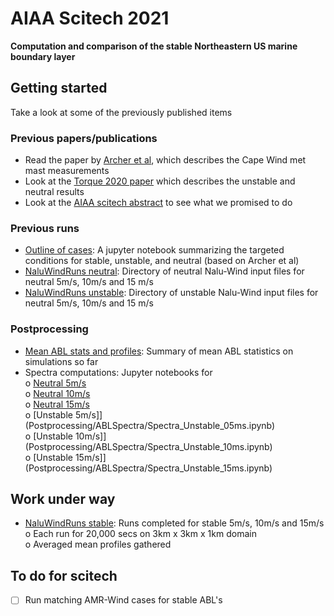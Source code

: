 # AIAA Scitech 2021
**Computation and comparison of the stable Northeastern US marine boundary layer**

## Getting started
Take a look at some of the previously published items
### Previous papers/publications
- Read the paper by [Archer et al](literature/Archer_JGR_2016JD024896.pdf), which describes the Cape Wind met mast measurements
- Look at the [Torque 2020 paper](literature/Cheung_2020_J_Phys_Conf_Ser_1618_062038.pdf) which describes the unstable and neutral results
- Look at the [AIAA scitech abstract](literature/Scitech2021_Abstract_SAND2020-5758A.pdf) to see what we promised to do

### Previous runs
- [Outline of cases](PreliminaryThoughts.ipynb): A jupyter notebook summarizing the targeted conditions for stable, unstable, and neutral (based on Archer et al)
- [NaluWindRuns neutral](NaluWindRuns/neutral): Directory of neutral Nalu-Wind input files for neutral 5m/s, 10m/s and 15 m/s
- [NaluWindRuns unstable](NaluWindRuns/unstable): Directory of unstable Nalu-Wind input files for neutral 5m/s, 10m/s and 15 m/s

### Postprocessing
- [Mean ABL stats and profiles](Postprocessing/ABLStats/All_Good_ABLRuns.ipynb): Summary of mean ABL statistics on simulations so far
- Spectra computations: Jupyter notebooks for     
   o [Neutral  5m/s](Postprocessing/ABLSpectra/Spectra_Neutral_05ms.ipynb)  
   o [Neutral 10m/s](Postprocessing/ABLSpectra/Spectra_Neutral_10ms.ipynb)  
   o [Neutral 15m/s](Postprocessing/ABLSpectra/Spectra_Neutral_15ms.ipynb)  
   o [Unstable  5m/s]](Postprocessing/ABLSpectra/Spectra_Unstable_05ms.ipynb)  
   o [Unstable 10m/s]](Postprocessing/ABLSpectra/Spectra_Unstable_10ms.ipynb)  
   o [Unstable 15m/s]](Postprocessing/ABLSpectra/Spectra_Unstable_15ms.ipynb)  

## Work under way
- [NaluWindRuns stable](NaluWindRuns/stable): Runs completed for stable 5m/s, 10m/s and 15m/s  
   o Each run for 20,000 secs on 3km x 3km x 1km domain  
   o Averaged mean profiles gathered  

## To do for scitech
- [ ] Run matching AMR-Wind cases for stable ABL's
